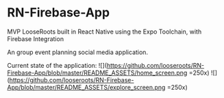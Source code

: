 # RN-Firebase-App
MVP LooseRoots built in React Native using the Expo Toolchain, with Firebase Integration

An group event planning social media application.

Current state of the application:
![](https://github.com/looseroots/RN-Firebase-App/blob/master/README_ASSETS/home_screen.png =250x)
![](https://github.com/looseroots/RN-Firebase-App/blob/master/README_ASSETS/explore_screen.png =250x)
